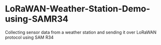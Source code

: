 # LoRaWAN-Weather-Station-Demo-using-SAMR34
Collecting sensor data from a weather station and sending it over LoRaWAN protocol using SAM R34
